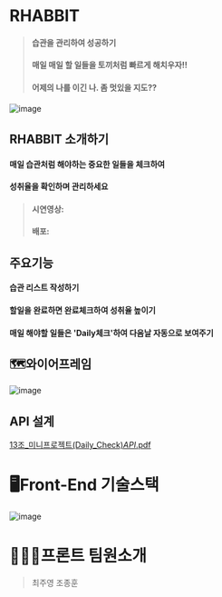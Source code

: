 # RHABBIT 
> #### 습관을 관리하여 성공하기
> #### 매일 매일 할 일들을 토끼처럼 빠르게 해치우자!!
> #### 어제의 나를 이긴 나. 좀 멋있을 지도??
![image](https://user-images.githubusercontent.com/86106738/145660992-f16d2291-ab07-43f0-906c-540b4aae604e.png)
## RHABBIT 소개하기
#### 매일 습관처럼 해야하는 중요한 일들을 체크하여 
#### 성취율을 확인하며 관리하세요
> ####  시연영상:
> ####  배포:


## 주요기능
#### 습관 리스트 작성하기
#### 할일을 완료하면 완료체크하여 성취율 높이기
#### 매일 해야할 일들은 'Daily체크'하여 다음날 자동으로 보여주기

 
## 🗺와이어프레임
![image](https://user-images.githubusercontent.com/86106738/145660434-1f838d4d-4eb6-4fe9-aeda-64cf4f4b377b.png)


## API 설계
 
 [13조_미니프로젝트(Daily_Check)_API_.pdf](https://github.com/Rhabbit13/Rhabbit-FrontEnd/files/7696328/13._.Daily_Check._API_.pdf)

 
# 🖥Front-End 기술스택
![image](https://user-images.githubusercontent.com/86106738/145660455-b7a10913-6835-4a63-a451-44576dca2f57.png)


 

# 🧑🏻‍💻프론트 팀원소개

>최주영
>조종훈
 
 
